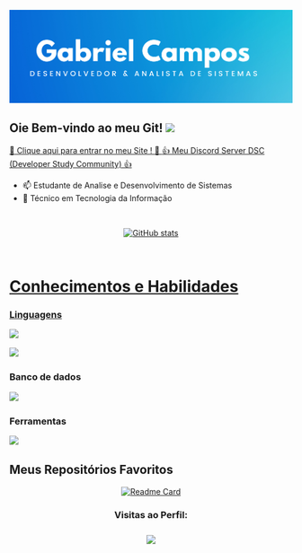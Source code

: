 <img class="profile-background-image__image relative
            full-width full-height" id="profile-background-image-target-image" alt="Imagem de fundo" src="Banner.png" style="left:0px;top:0px;">



<h2> Oie Bem-vindo ao meu Git! <img src="https://img.shields.io/github/followers/jovemm0nge.svg?style=social&label=Follow&maxAge=2000000000"></h2><p> <a href="https://gcdeveloper.netlify.app/"> 🚩 Clique aqui para entrar no meu Site ! 🚩 </a> <a href="https://discord.gg/XR6PdAue9Z">👍 Meu Discord Server DSC (Developer Study Community) 👍 </a></p>




- 📫 Estudante de Analise e Desenvolvimento de Sistemas <br>
- 🧾 Técnico em Tecnologia da Informação <br>
 
 
      
 <div align="center">
          <br>
  <a href="https://github.com/jovemm0nge">

 ![GitHub stats](https://github-readme-stats.vercel.app/api?username=jovemm0nge&show_icons=true&theme=transparent)
 </div> <br>
  
 
  # Conhecimentos e Habilidades

  ### Linguagens
  
  <p align="">
  <a href="https://skillicons.dev">
    <img src="https://skillicons.dev/icons?i=html,css,cs,js,ts,java,php" />
  </a>           
</p>  
 <p align="">
  <a href="https://skillicons.dev">
      <img src="https://skillicons.dev/icons?i=angular,react,tailwindcss" />
  </a>           
</p>  

### Banco de dados

  <p align="">
  <a href="https://skillicons.dev">
    <img src="https://skillicons.dev/icons?i=postgresql,mysql" />
  </a>
</p> 

### Ferramentas

  <p align="">
  <a href="https://skillicons.dev">
    <img src="https://skillicons.dev/icons?i=git,visualstudio,vscode,netlify,figma" />
  </a>
</p> 


## Meus Repositórios Favoritos
<div align="center">
            
[![Readme Card](https://github-readme-stats.vercel.app/api/pin/?username=h4yat0&repo=VetConnect_TCC)](https://github.com/h4yat0/VetConnect_TCC)

</div>
<div>
 <h3><p align="center"> Visitas ao Perfil: </p><h3>
 <p align="center"><img align="center" src="https://profile-counter.glitch.me/jovemm0nge/count.svg" /></p>
  </div>
  
 
